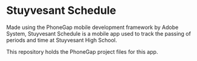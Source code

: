 # Stuyvesant Schedule

Made using the PhoneGap mobile development framework by Adobe System, Stuyvesant Schedule is a mobile app used to track the passing of periods and time at Stuyvesant High School.

This repository holds the PhoneGap project files for this app.
